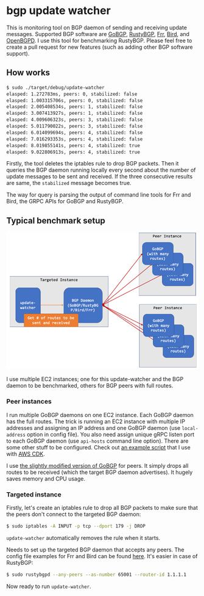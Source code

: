 # bgp update watcher

This is monitoring tool on BGP daemon of sending and receiving update messages. Supported BGP software are [GoBGP](https://github.com/osrg/gobgp), [RustyBGP](https://github.com/osrg/rustybgp), [Frr](https://github.com/FRRouting/frr), [Bird](https://gitlab.nic.cz/labs/bird), and [OpenBGPD](http://www.openbgpd.org). I use this tool for benchmarking RustyBGP. Please feel free to create a pull request for new features (such as adding other BGP software support).

## How works

```bash
$ sudo ./target/debug/update-watcher 
elasped: 1.272783ms, peers: 0, stabilized: false
elasped: 1.003315706s, peers: 0, stabilized: false
elasped: 2.005408534s, peers: 1, stabilized: false
elasped: 3.007413927s, peers: 1, stabilized: false
elasped: 4.009606323s, peers: 3, stabilized: false
elasped: 5.011790022s, peers: 3, stabilized: false
elasped: 6.014099694s, peers: 4, stabilized: false
elasped: 7.016293353s, peers: 4, stabilized: false
elasped: 8.019855141s, peers: 4, stabilized: true
elasped: 9.022806913s, peers: 4, stabilized: true
```

Firstly, the tool deletes the iptables rule to drop BGP packets. Then it queries the BGP daemon running locally every second about the number of update messages to be sent and received. If the three consecutive results are same, the `stabilized` message becomes true.

The way for query is parsing the output of command line tools for Frr and Bird, the GRPC APIs for GoBGP and RustyBGP.

## Typical benchmark setup

![](https://github.com/fujita/misc/raw/master/.github/assets/update-watcher.png)

I use multiple EC2 instances; one for this update-watcher and the BGP daemon to be benchmarked, others for BGP peers with full routes.

### Peer instances

I run multiple GoBGP daemons on one EC2 instance. Each GoBGP daemon has the full routes. The trick is running an EC2 instance with multiple IP addresses and assigning an IP address and one GoBGP daemon (use `local-address` option in config file). You also need assign unique gRPC listen port to each GoBGP daemon (use `api-hosts` command line option). There are some other stuff to be configured. Check out [an example script](https://github.com/fujita/misc/tree/master/fullroute-bench/config/cdk-peer.sh) that I use with [AWS CDK](https://aws.amazon.com/jp/cdk/).

I use [the slightly modified version of GoBGP](https://github.com/fujita/gobgp/releases/download/injector/gobgp_SNAPSHOT-a0615824_linux_arm64.tar.gz) for peers. It simply drops all routes to be received (which the target BGP daemon advertises). It hugely saves memory and CPU usage.

### Targeted instance

Firstly, let's create an iptables rule to drop all BGP packets to make sure that the peers don't connect to the targeted BGP daemon:

```bash
$ sudo iptables -A INPUT -p tcp --dport 179 -j DROP
```

`update-watcher` automatically removes the rule when it starts.

Needs to set up the targeted BGP daemon that accepts any peers. The config file examples for Frr and Bird can be found [here](https://github.com/fujita/misc/tree/master/fullroute-bench/config). It's easier in case of RustyBGP:

```bash
$ sudo rustybgpd --any-peers --as-number 65001 --router-id 1.1.1.1
```

Now ready to run `update-watcher`.
